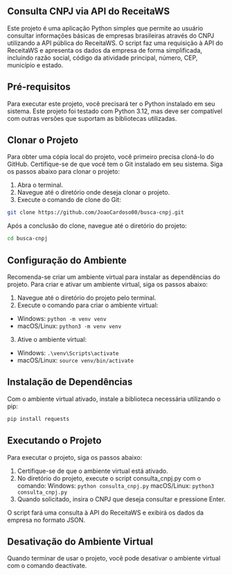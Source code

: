 ## Consulta CNPJ via API do ReceitaWS
Este projeto é uma aplicação Python simples que permite ao usuário consultar informações básicas de empresas brasileiras através do CNPJ utilizando a API pública do ReceitaWS. O script faz uma requisição à API do ReceitaWS e apresenta os dados da empresa de forma simplificada, incluindo razão social, código da atividade principal, número, CEP, município e estado.

## Pré-requisitos
Para executar este projeto, você precisará ter o Python instalado em seu sistema. Este projeto foi testado com Python 3.12, mas deve ser compatível com outras versões que suportam as bibliotecas utilizadas.

## Clonar o Projeto
Para obter uma cópia local do projeto, você primeiro precisa cloná-lo do GitHub. Certifique-se de que você tem o Git instalado em seu sistema. Siga os passos abaixo para clonar o projeto:

1. Abra o terminal.
2. Navegue até o diretório onde deseja clonar o projeto.
3. Execute o comando de clone do Git:

```bash
git clone https://github.com/JoaoCardoso00/busca-cnpj.git
```

Após a conclusão do clone, navegue até o diretório do projeto:

```bash
cd busca-cnpj
```

## Configuração do Ambiente
Recomenda-se criar um ambiente virtual para instalar as dependências do projeto. Para criar e ativar um ambiente virtual, siga os passos abaixo:

1. Navegue até o diretório do projeto pelo terminal.
2. Execute o comando para criar o ambiente virtual:
 - Windows: `python -m venv venv`
 - macOS/Linux: `python3 -m venv venv`
3. Ative o ambiente virtual:
- Windows: `.\venv\Scripts\activate`
- macOS/Linux: `source venv/bin/activate`
## Instalação de Dependências
Com o ambiente virtual ativado, instale a biblioteca necessária utilizando o pip:

```bash
pip install requests
```
## Executando o Projeto
Para executar o projeto, siga os passos abaixo:

1. Certifique-se de que o ambiente virtual está ativado.
2. No diretório do projeto, execute o script consulta_cnpj.py com o comando:
Windows: `python consulta_cnpj.py`
macOS/Linux: `python3 consulta_cnpj.py`
3. Quando solicitado, insira o CNPJ que deseja consultar e pressione Enter.

O script fará uma consulta à API do ReceitaWS e exibirá os dados da empresa no formato JSON.

## Desativação do Ambiente Virtual
Quando terminar de usar o projeto, você pode desativar o ambiente virtual com o comando deactivate.

